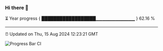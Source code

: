 ### Hi there 👋

⏳ Year progress { ██████████████████▁▁▁▁▁▁▁▁▁▁▁▁ } 62.16 %

---

⏰ Updated on Thu, 15 Aug 2024 12:23:21 GMT

![Progress Bar CI](https://github.com/liununu/liununu/workflows/Progress%20Bar%20CI/badge.svg)
